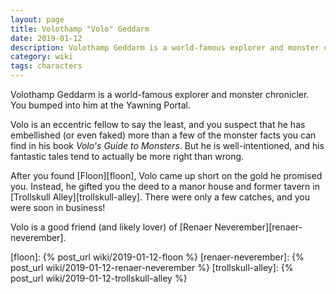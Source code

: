 ```yaml
---
layout: page
title: Volothamp "Volo" Geddarm
date: 2019-01-12
description: Volothamp Geddarm is a world-famous explorer and monster chronicler. You bumped into him at the Yawning Portal.
category: wiki
tags: characters
---
```


Volothamp Geddarm is a world-famous explorer and monster chronicler. You bumped into him at the Yawning Portal.

Volo is an eccentric fellow to say the least, and you suspect that he has embellished (or even faked) more than a few of the monster facts you can find in his book _Volo's Guide to Monsters_. But he is well-intentioned, and his fantastic tales tend to actually be more right than wrong.

After you found [Floon][floon], Volo came up short on the gold he promised you. Instead, he gifted you the deed to a manor house and former tavern in [Trollskull Alley][trollskull-alley]. There were only a few catches, and you were soon in business!

Volo is a good friend (and likely lover) of [Renaer Neverember][renaer-neverember].

[floon]: {% post_url wiki/2019-01-12-floon %}
[renaer-neverember]: {% post_url wiki/2019-01-12-renaer-neverember %}
[trollskull-alley]: {% post_url wiki/2019-01-12-trollskull-alley %}
